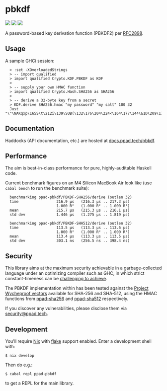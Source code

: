 # pbkdf

[![](https://img.shields.io/hackage/v/ppad-pbkdf?color=blue)](https://hackage.haskell.org/package/ppad-pbkdf)
![](https://img.shields.io/badge/license-MIT-brightgreen)
[![](https://img.shields.io/badge/haddock-pbkdf-lightblue)](https://docs.ppad.tech/pbkdf)

A password-based key derivation function (PBKDF2) per
[RFC2898](https://datatracker.ietf.org/doc/html/rfc2898).

## Usage

A sample GHCi session:

```
  > :set -XOverloadedStrings
  > -- import qualified
  > import qualified Crypto.KDF.PBKDF as KDF
  >
  > -- supply your own HMAC function
  > import qualified Crypto.Hash.SHA256 as SHA256
  >
  > -- derive a 32-byte key from a secret
  > KDF.derive SHA256.hmac "my password" "my salt" 100 32
  Just "\"\NAKqxp\165S\t\212i\139\SUB(\132\176\204\224<\164\177\144\&1D\209\175\145\139[K\159h\205"
```

## Documentation

Haddocks (API documentation, etc.) are hosted at
[docs.ppad.tech/pbkdf][hadoc].

## Performance

The aim is best-in-class performance for pure, highly-auditable Haskell
code.

Current benchmark figures on an M4 Silicon MacBook Air look like (use
`cabal bench` to run the benchmark suite):

```
  benchmarking ppad-pbkdf/PBKDF-SHA256/derive (outlen 32)
  time                 216.9 μs   (216.3 μs .. 217.3 μs)
                       1.000 R²   (1.000 R² .. 1.000 R²)
  mean                 215.7 μs   (215.3 μs .. 216.1 μs)
  std dev              1.446 μs   (1.275 μs .. 1.819 μs)

  benchmarking ppad-pbkdf/PBKDF-SHA512/derive (outlen 32)
  time                 113.5 μs   (113.3 μs .. 113.6 μs)
                       1.000 R²   (1.000 R² .. 1.000 R²)
  mean                 113.4 μs   (113.3 μs .. 113.5 μs)
  std dev              303.1 ns   (256.5 ns .. 398.4 ns)
```

## Security

This library aims at the maximum security achievable in a
garbage-collected language under an optimizing compiler such as GHC, in
which strict constant-timeness can be [challenging to achieve][const].

The PBKDF implementation within has been tested against the [Project
Wycheproof vectors][wyche] available for SHA-256 and SHA-512, using
the HMAC functions from [ppad-sha256][sh256] and [ppad-sha512][sh512]
respectively.

If you discover any vulnerabilities, please disclose them via
security@ppad.tech.

## Development

You'll require [Nix][nixos] with [flake][flake] support enabled. Enter a
development shell with:

```
$ nix develop
```

Then do e.g.:

```
$ cabal repl ppad-pbkdf
```

to get a REPL for the main library.

[nixos]: https://nixos.org/
[flake]: https://nixos.org/manual/nix/unstable/command-ref/new-cli/nix3-flake.html
[hadoc]: https://docs.ppad.tech/pbkdf
[sh256]: https://git.ppad.tech/sha256
[sh512]: https://git.ppad.tech/sha512
[const]: https://www.chosenplaintext.ca/articles/beginners-guide-constant-time-cryptography.html
[wyche]: https://github.com/C2SP/wycheproof

